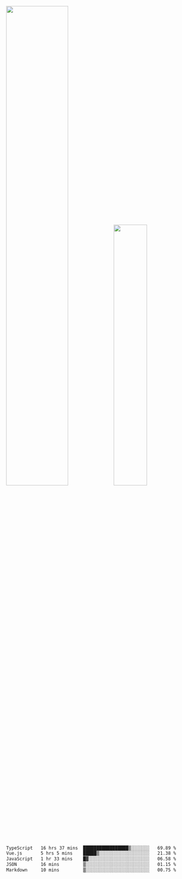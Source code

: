 <img align="" width="57.5%" src="https://github-readme-stats.vercel.app/api?username=Dream4ever&hide_title=true&hide_border=true&count_private=true&show_icons=true&include_all_commits=true&line_height=21" /><img align="" width="42.4%" src="https://github-readme-stats.vercel.app/api/top-langs/?username=Dream4ever&hide_title=true&count_private=true&show_icons=true&langs_count=6&hide_border=true&layout=compact" />

<!--START_SECTION:waka-->

```txt
TypeScript   16 hrs 37 mins  █████████████████▒░░░░░░░   69.89 %
Vue.js       5 hrs 5 mins    █████▒░░░░░░░░░░░░░░░░░░░   21.38 %
JavaScript   1 hr 33 mins    █▓░░░░░░░░░░░░░░░░░░░░░░░   06.58 %
JSON         16 mins         ▒░░░░░░░░░░░░░░░░░░░░░░░░   01.15 %
Markdown     10 mins         ▒░░░░░░░░░░░░░░░░░░░░░░░░   00.75 %
```

<!--END_SECTION:waka-->
